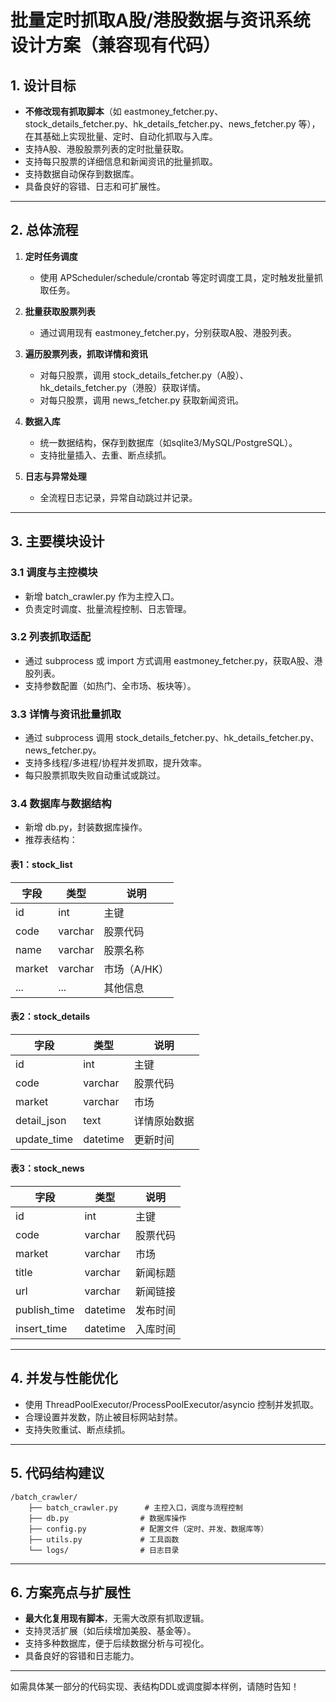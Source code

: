 # 批量定时抓取A股/港股数据与资讯系统设计方案（兼容现有代码）

## 1. 设计目标

- **不修改现有抓取脚本**（如 eastmoney_fetcher.py、stock_details_fetcher.py、hk_details_fetcher.py、news_fetcher.py 等），在其基础上实现批量、定时、自动化抓取与入库。
- 支持A股、港股股票列表的定时批量获取。
- 支持每只股票的详细信息和新闻资讯的批量抓取。
- 支持数据自动保存到数据库。
- 具备良好的容错、日志和可扩展性。

---

## 2. 总体流程

1. **定时任务调度**
   - 使用 APScheduler/schedule/crontab 等定时调度工具，定时触发批量抓取任务。

2. **批量获取股票列表**
   - 通过调用现有 eastmoney_fetcher.py，分别获取A股、港股列表。

3. **遍历股票列表，抓取详情和资讯**
   - 对每只股票，调用 stock_details_fetcher.py（A股）、hk_details_fetcher.py（港股）获取详情。
   - 对每只股票，调用 news_fetcher.py 获取新闻资讯。

4. **数据入库**
   - 统一数据结构，保存到数据库（如sqlite3/MySQL/PostgreSQL）。
   - 支持批量插入、去重、断点续抓。

5. **日志与异常处理**
   - 全流程日志记录，异常自动跳过并记录。

---

## 3. 主要模块设计

### 3.1 调度与主控模块
- 新增 batch_crawler.py 作为主控入口。
- 负责定时调度、批量流程控制、日志管理。

### 3.2 列表抓取适配
- 通过 subprocess 或 import 方式调用 eastmoney_fetcher.py，获取A股、港股列表。
- 支持参数配置（如热门、全市场、板块等）。

### 3.3 详情与资讯批量抓取
- 通过 subprocess 调用 stock_details_fetcher.py、hk_details_fetcher.py、news_fetcher.py。
- 支持多线程/多进程/协程并发抓取，提升效率。
- 每只股票抓取失败自动重试或跳过。

### 3.4 数据库与数据结构
- 新增 db.py，封装数据库操作。
- 推荐表结构：

#### 表1：stock_list
| 字段       | 类型     | 说明         |
|------------|----------|--------------|
| id         | int      | 主键         |
| code       | varchar  | 股票代码     |
| name       | varchar  | 股票名称     |
| market     | varchar  | 市场（A/HK） |
| ...        | ...      | 其他信息     |

#### 表2：stock_details
| 字段        | 类型     | 说明         |
|-------------|----------|--------------|
| id          | int      | 主键         |
| code        | varchar  | 股票代码     |
| market      | varchar  | 市场         |
| detail_json | text     | 详情原始数据 |
| update_time | datetime | 更新时间     |

#### 表3：stock_news
| 字段         | 类型     | 说明         |
|--------------|----------|--------------|
| id           | int      | 主键         |
| code         | varchar  | 股票代码     |
| market       | varchar  | 市场         |
| title        | varchar  | 新闻标题     |
| url          | varchar  | 新闻链接     |
| publish_time | datetime | 发布时间     |
| insert_time  | datetime | 入库时间     |

---

## 4. 并发与性能优化
- 使用 ThreadPoolExecutor/ProcessPoolExecutor/asyncio 控制并发抓取。
- 合理设置并发数，防止被目标网站封禁。
- 支持失败重试、断点续抓。

---

## 5. 代码结构建议

```
/batch_crawler/
    ├── batch_crawler.py      # 主控入口，调度与流程控制
    ├── db.py                # 数据库操作
    ├── config.py            # 配置文件（定时、并发、数据库等）
    ├── utils.py             # 工具函数
    └── logs/                # 日志目录
```

---

## 6. 方案亮点与扩展性
- **最大化复用现有脚本**，无需大改原有抓取逻辑。
- 支持灵活扩展（如后续增加美股、基金等）。
- 支持多种数据库，便于后续数据分析与可视化。
- 具备良好的容错和日志能力。

---

如需具体某一部分的代码实现、表结构DDL或调度脚本样例，请随时告知！ 